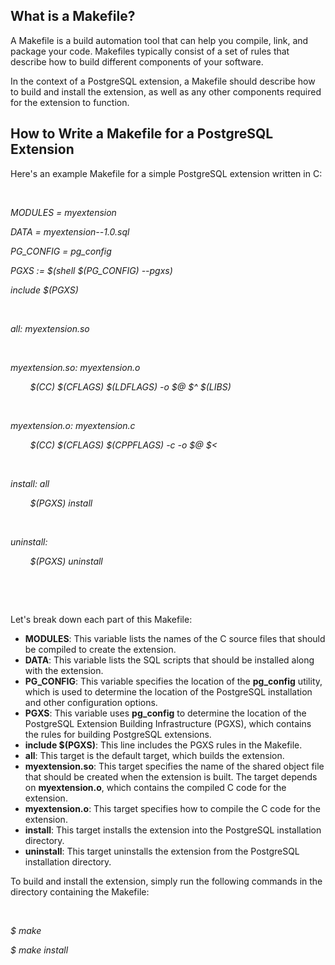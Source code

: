 <h2>What is a Makefile?</h2>
<p>A Makefile is a build automation tool that can help you compile, link, and package your code. Makefiles typically consist of a set of rules that describe how to build different components of your software.</p>
<p>In the context of a PostgreSQL extension, a Makefile should describe how to build and install the extension, as well as any other components required for the extension to function.</p>
<h2>How to Write a Makefile for a PostgreSQL Extension</h2>
<p>Here's an example Makefile for a simple PostgreSQL extension written in C:</p>
<p>&nbsp;</p>
<p><em>MODULES = myextension</em></p>
<p><em>DATA = myextension--1.0.sql</em></p>
<p><em>PG_CONFIG = pg_config</em></p>
<p><em>PGXS := $(shell $(PG_CONFIG) --pgxs)</em></p>
<p><em>include $(PGXS)</em></p>
<p><em>&nbsp;</em></p>
<p><em>all: myextension.so</em></p>
<p><em>&nbsp;</em></p>
<p><em>myextension.so: myextension.o</em></p>
<p><em>&nbsp;&nbsp;&nbsp;&nbsp;&nbsp;&nbsp;&nbsp;&nbsp;$(CC) $(CFLAGS) $(LDFLAGS) -o $@ $^ $(LIBS)</em></p>
<p><em>&nbsp;</em></p>
<p><em>myextension.o: myextension.c</em></p>
<p><em>&nbsp;&nbsp;&nbsp;&nbsp;&nbsp;&nbsp;&nbsp;&nbsp;$(CC) $(CFLAGS) $(CPPFLAGS) -c -o $@ $&lt;</em></p>
<p><em>&nbsp;</em></p>
<p><em>install: all</em></p>
<p><em>&nbsp;&nbsp;&nbsp;&nbsp;&nbsp;&nbsp;&nbsp;&nbsp;$(PGXS) install</em></p>
<p><em>&nbsp;</em></p>
<p><em>uninstall:</em></p>
<p><em>&nbsp;&nbsp;&nbsp;&nbsp;&nbsp;&nbsp;&nbsp;&nbsp;$(PGXS) uninstall</em></p>
<p>&nbsp;</p>
<p>&nbsp;</p>
<p>Let's break down each part of this Makefile:</p>
<ul>
<li><strong>MODULES</strong>: This variable lists the names of the C source files that should be compiled to create the extension.</li>
<li><strong>DATA</strong>: This variable lists the SQL scripts that should be installed along with the extension.</li>
<li><strong>PG_CONFIG</strong>: This variable specifies the location of the&nbsp;<strong>pg_config</strong>&nbsp;utility, which is used to determine the location of the PostgreSQL installation and other configuration options.</li>
<li><strong>PGXS</strong>: This variable uses&nbsp;<strong>pg_config</strong>&nbsp;to determine the location of the PostgreSQL Extension Building Infrastructure (PGXS), which contains the rules for building PostgreSQL extensions.</li>
<li><strong>include $(PGXS)</strong>: This line includes the PGXS rules in the Makefile.</li>
<li><strong>all</strong>: This target is the default target, which builds the extension.</li>
<li><strong>myextension.so</strong>: This target specifies the name of the shared object file that should be created when the extension is built. The target depends on&nbsp;<strong>myextension.o</strong>, which contains the compiled C code for the extension.</li>
<li><strong>myextension.o</strong>: This target specifies how to compile the C code for the extension.</li>
<li><strong>install</strong>: This target installs the extension into the PostgreSQL installation directory.</li>
<li><strong>uninstall</strong>: This target uninstalls the extension from the PostgreSQL installation directory.</li>
</ul>
<p>To build and install the extension, simply run the following commands in the directory containing the Makefile:</p>
<p>&nbsp;</p>
<p><em>$ make</em></p>
<p><em>$ make install</em></p>